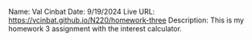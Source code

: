 Name: Val Cinbat
Date: 9/19/2024
Live URL: https://vcinbat.github.io/N220/homework-three
Description:
This is my homework 3 assignment with the interest calculator.
